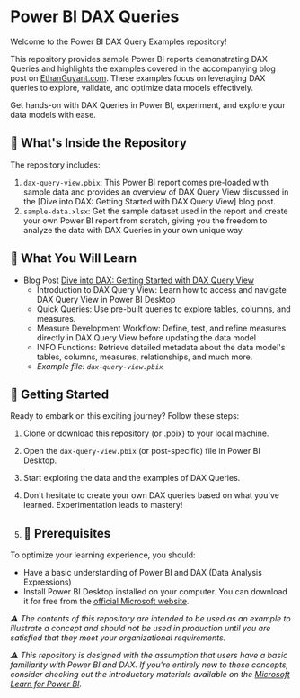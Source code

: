 # Power BI DAX Queries
Welcome to the Power BI DAX Query Examples repository! 

This repository provides sample Power BI reports demonstrating DAX Queries and highlights the examples covered in the accompanying blog post on [EthanGuyant.com](ethanguyant.com). These examples focus on leveraging DAX queries to explore, validate, and optimize data models effectively.

Get hands-on with DAX Queries in Power BI, experiment, and explore your data models with ease.

## 📂 What's Inside the Repository
The repository includes:

1) `dax-query-view.pbix`: This Power BI report comes pre-loaded with sample data and provides an overview of DAX Query View discussed in the [Dive into DAX: Getting Started with DAX Query View] blog post.
2) `sample-data.xlsx`: Get the sample dataset used in the report and create your own Power BI report from scratch, giving you the freedom to analyze the data with DAX Queries in your own unique way.

## 🎯 What You Will Learn
* Blog Post [Dive into DAX: Getting Started with DAX Query View](https://ethanguyant.com/2024/12/13/dive-into-dax-getting-started-with-dax-query-view/)
  * Introduction to DAX Query View: Learn how to access and navigate DAX Query View in Power BI Desktop
  * Quick Queries: Use pre-built queries to explore tables, columns, and measures.
  * Measure Development Workflow: Define, test, and refine measures directly in DAX Query View before updating the data model
  * INFO Functions: Retrieve detailed metadata about the data model's tables, columns, measures, relationships, and much more.
  * *Example file: `dax-query-view.pbix`*

## 🚀 Getting Started

Ready to embark on this exciting journey? Follow these steps:

1) Clone or download this repository (or .pbix) to your local machine.
2) Open the `dax-query-view.pbix` (or post-specific) file in Power BI Desktop.
3) Start exploring the data and the examples of DAX Queries.
4) Don't hesitate to create your own DAX queries based on what you've learned. Experimentation leads to mastery!

5) ## 🔑 Prerequisites

To optimize your learning experience, you should:

* Have a basic understanding of Power BI and DAX (Data Analysis Expressions)
* Install Power BI Desktop installed on your computer. You can download it for free from the [official Microsoft website](https://powerbi.microsoft.com/en-us/desktop/).

*⚠️ The contents of this repository are intended to be used as an example to illustrate a concept and should not be used in production until you are satisfied that they meet your organizational requirements.*

*⚠️ This repository is designed with the assumption that users have a basic familiarity with Power BI and DAX. If you're entirely new to these concepts, consider checking out the introductory materials available on the [Microsoft Learn for Power BI](https://learn.microsoft.com/en-us/training/powerplatform/power-bi?WT.mc_id=powerbi_landingpage-docs-link).*
